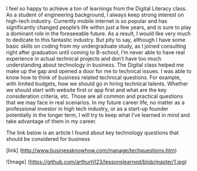 I feel so happy to achieve a ton of learnings from the Digital Literacy class. As a student of engineering background, I always keep strong interest on high-tech industry. Currently mobile internet is so popular and has significantly changed people’s life within just a few years, and is sure to play a dominant role in the foreseeable future. As a result, I would like very much to dedicate to this fantastic industry. But pity to say, although I have some basic skills on coding from my undergraduate study, as I joined consulting right after graduation until coming to B-school, I’m never able to have real experience in actual technical projects and don’t have too much understanding about technology in business. The Digital class helped me make up the gap and opened a door for me to technical issues. I was able to know how to think of business related technical questions. For example, with limited budgets, how we should go in hiring technical talents. Whether we should start with website first or app first and what are the key consideration criteria, etc. Those are all common and practical questions that we may face in real scenarios. In my future career life, no matter as a professional investor in high tech industry, or as a start-up founder potentially in the longer term, I will try to keep what I’ve learned in mind and take advantage of them in my career. 

The link below is an article I found about key technology questions that should be considered for business

[link] (http://www.businessknowhow.com/manage/techquestions.htm)

![Image] (https://github.com/arthurh123/lessonslearned/blob/master/1.jpg)
